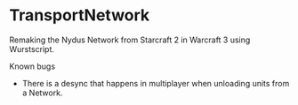 # TransportNetwork
 Remaking the Nydus Network from Starcraft 2 in Warcraft 3 using Wurstscript.

Known bugs
- There is a desync that happens in multiplayer when unloading units from a Network.
